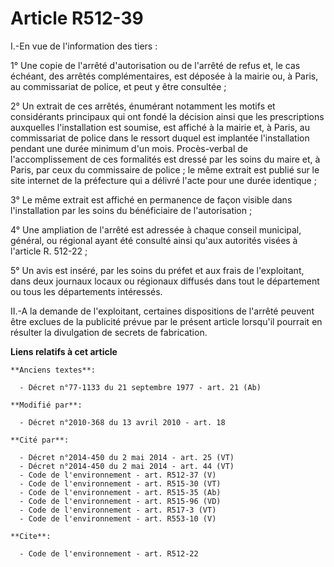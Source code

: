 # Article R512-39

I.-En vue de l'information des tiers : 

1° Une copie de l'arrêté d'autorisation ou de l'arrêté de refus et, le cas échéant, des arrêtés complémentaires, est déposée
à la mairie ou, à Paris, au commissariat de police, et peut y être consultée ; 

2° Un extrait de ces arrêtés, énumérant notamment les motifs et considérants principaux qui ont fondé la décision ainsi que
les prescriptions auxquelles l'installation est soumise, est affiché à la mairie et, à Paris, au commissariat de police dans
le ressort duquel est implantée l'installation pendant une durée minimum d'un mois. Procès-verbal de l'accomplissement de ces
formalités est dressé par les soins du maire et, à Paris, par ceux du commissaire de police ; le même extrait est publié sur
le site internet de la préfecture qui a délivré l'acte pour une durée identique ; 

3° Le même extrait est affiché en permanence de façon visible dans l'installation par les soins du bénéficiaire de
l'autorisation ; 

4° Une ampliation de l'arrêté est adressée à chaque conseil municipal, général, ou régional ayant été consulté ainsi qu'aux
autorités visées à l'article R. 512-22 ; 

5° Un avis est inséré, par les soins du préfet et aux frais de l'exploitant, dans deux journaux locaux ou régionaux diffusés
dans tout le département ou tous les départements intéressés. 

II.-A la demande de l'exploitant, certaines dispositions de l'arrêté peuvent être exclues de la publicité prévue par le
présent article lorsqu'il pourrait en résulter la divulgation de secrets de fabrication.

**Liens relatifs à cet article**

	**Anciens textes**:

	  - Décret n°77-1133 du 21 septembre 1977 - art. 21 (Ab)

	**Modifié par**:

	  - Décret n°2010-368 du 13 avril 2010 - art. 18

	**Cité par**:

	  - Décret n°2014-450 du 2 mai 2014 - art. 25 (VT)
	  - Décret n°2014-450 du 2 mai 2014 - art. 44 (VT)
	  - Code de l'environnement - art. R512-37 (V)
	  - Code de l'environnement - art. R515-30 (VT)
	  - Code de l'environnement - art. R515-35 (Ab)
	  - Code de l'environnement - art. R515-96 (VD)
	  - Code de l'environnement - art. R517-3 (VT)
	  - Code de l'environnement - art. R553-10 (V)

	**Cite**:

	  - Code de l'environnement - art. R512-22
